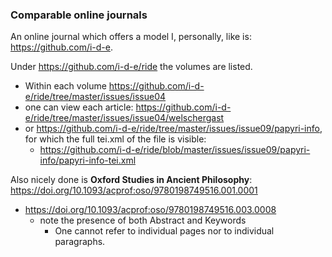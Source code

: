 ### Comparable online journals
An online journal which offers a model I, personally, like is: https://github.com/i-d-e.

Under https://github.com/i-d-e/ride the volumes are listed. 
 * Within each volume https://github.com/i-d-e/ride/tree/master/issues/issue04
 * one can view each article: https://github.com/i-d-e/ride/tree/master/issues/issue04/welschergast
 * or https://github.com/i-d-e/ride/tree/master/issues/issue09/papyri-info, for which the full tei.xml of the file is visible:
   * https://github.com/i-d-e/ride/blob/master/issues/issue09/papyri-info/papyri-info-tei.xml

Also nicely done is **Oxford Studies in Ancient Philosophy**: https://doi.org/10.1093/acprof:oso/9780198749516.001.0001
  * https://doi.org/10.1093/acprof:oso/9780198749516.003.0008
    * note the presence of both Abstract and Keywords
      * One cannot refer to individual pages nor to individual paragraphs.
